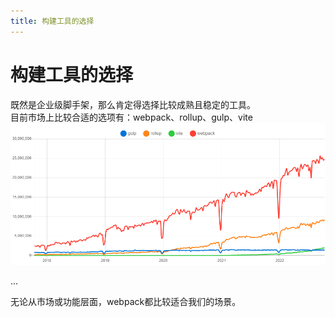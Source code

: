 ```yaml
---
title: 构建工具的选择
---
```


# 构建工具的选择
既然是企业级脚手架，那么肯定得选择比较成熟且稳定的工具。  
目前市场上比较合适的选项有：webpack、rollup、gulp、vite
![build tools](./build_tools.png)

...

无论从市场或功能层面，webpack都比较适合我们的场景。